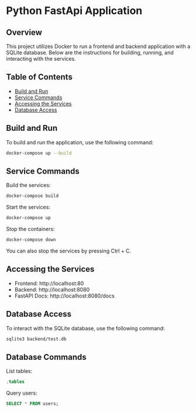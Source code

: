 # Python FastApi Application

## Overview

This project utilizes Docker to run a frontend and backend application with a SQLite database. Below are the instructions for building, running, and interacting with the services.

## Table of Contents

- [Build and Run](#build-and-run)
- [Service Commands](#service-commands)
- [Accessing the Services](#accessing-the-services)
- [Database Access](#database-access)

## Build and Run

To build and run the application, use the following command:

```bash
docker-compose up --build
```
## Service Commands
Build the services:
```bash
docker-compose build
```

Start the services:
```bash
docker-compose up
```

Stop the containers:
```bash
docker-compose down
```

You can also stop the services by pressing Ctrl + C.

## Accessing the Services
 - Frontend: http://localhost:80
 - Backend: http://localhost:8080
 - FastAPI Docs: http://localhost:8080/docs

## Database Access
To interact with the SQLite database, use the following command:
```bash
sqlite3 backend/test.db
```
## Database Commands
List tables:
```sql
.tables
```
Query users:

```sql
SELECT * FROM users;
```